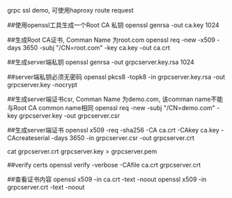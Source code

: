 grpc ssl demo, 可使用haproxy route request

##使用openssl工具生成一个Root CA 私钥
openssl genrsa -out ca.key 1024

##生成Root CA证书, Comman Name 为root.com
openssl req -new -x509 -days 3650 -subj "/CN=root.com"    -key ca.key -out ca.crt

##生成server端私钥
openssl genrsa -out grpcserver.key.rsa 1024

##server端私钥必须无密码
openssl pkcs8 -topk8 -in grpcserver.key.rsa -out grpcserver.key -nocrypt

##生成server端证书csr, Comman Name 为demo.com, 该comman name不能与Root CA common name相同
openssl req -new -subj "/CN=demo.com" -key grpcserver.key -out grpcserver.csr

##生成server端证书
openssl x509 -req -sha256     -CA ca.crt -CAkey ca.key -CAcreateserial -days 3650     -in grpcserver.csr     -out grpcserver.crt


cat grpcserver.crt grpcserver.key > grpcserver.pem

##verify certs
openssl verify -verbose -CAfile ca.crt grpcserver.crt

##查看证书内容
openssl x509 -in ca.crt -text -noout
openssl x509 -in grpcserver.crt -text -noout
